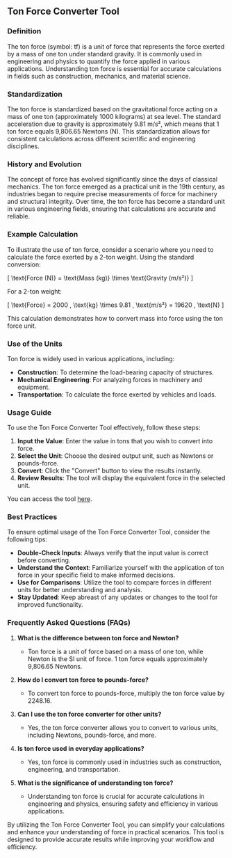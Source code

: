 ## Ton Force Converter Tool

### Definition
The ton force (symbol: tf) is a unit of force that represents the force exerted by a mass of one ton under standard gravity. It is commonly used in engineering and physics to quantify the force applied in various applications. Understanding ton force is essential for accurate calculations in fields such as construction, mechanics, and material science.

### Standardization
The ton force is standardized based on the gravitational force acting on a mass of one ton (approximately 1000 kilograms) at sea level. The standard acceleration due to gravity is approximately 9.81 m/s², which means that 1 ton force equals 9,806.65 Newtons (N). This standardization allows for consistent calculations across different scientific and engineering disciplines.

### History and Evolution
The concept of force has evolved significantly since the days of classical mechanics. The ton force emerged as a practical unit in the 19th century, as industries began to require precise measurements of force for machinery and structural integrity. Over time, the ton force has become a standard unit in various engineering fields, ensuring that calculations are accurate and reliable.

### Example Calculation
To illustrate the use of ton force, consider a scenario where you need to calculate the force exerted by a 2-ton weight. Using the standard conversion:

\[ 
\text{Force (N)} = \text{Mass (kg)} \times \text{Gravity (m/s²)} 
\]

For a 2-ton weight:

\[ 
\text{Force} = 2000 \, \text{kg} \times 9.81 \, \text{m/s²} = 19620 \, \text{N} 
\]

This calculation demonstrates how to convert mass into force using the ton force unit.

### Use of the Units
Ton force is widely used in various applications, including:

- **Construction**: To determine the load-bearing capacity of structures.
- **Mechanical Engineering**: For analyzing forces in machinery and equipment.
- **Transportation**: To calculate the force exerted by vehicles and loads.

### Usage Guide
To use the Ton Force Converter Tool effectively, follow these steps:

1. **Input the Value**: Enter the value in tons that you wish to convert into force.
2. **Select the Unit**: Choose the desired output unit, such as Newtons or pounds-force.
3. **Convert**: Click the "Convert" button to view the results instantly.
4. **Review Results**: The tool will display the equivalent force in the selected unit.

You can access the tool [here](https://www.inayam.co/unit-converter/force).

### Best Practices
To ensure optimal usage of the Ton Force Converter Tool, consider the following tips:

- **Double-Check Inputs**: Always verify that the input value is correct before converting.
- **Understand the Context**: Familiarize yourself with the application of ton force in your specific field to make informed decisions.
- **Use for Comparisons**: Utilize the tool to compare forces in different units for better understanding and analysis.
- **Stay Updated**: Keep abreast of any updates or changes to the tool for improved functionality.

### Frequently Asked Questions (FAQs)

1. **What is the difference between ton force and Newton?**
   - Ton force is a unit of force based on a mass of one ton, while Newton is the SI unit of force. 1 ton force equals approximately 9,806.65 Newtons.

2. **How do I convert ton force to pounds-force?**
   - To convert ton force to pounds-force, multiply the ton force value by 2248.16.

3. **Can I use the ton force converter for other units?**
   - Yes, the ton force converter allows you to convert to various units, including Newtons, pounds-force, and more.

4. **Is ton force used in everyday applications?**
   - Yes, ton force is commonly used in industries such as construction, engineering, and transportation.

5. **What is the significance of understanding ton force?**
   - Understanding ton force is crucial for accurate calculations in engineering and physics, ensuring safety and efficiency in various applications.

By utilizing the Ton Force Converter Tool, you can simplify your calculations and enhance your understanding of force in practical scenarios. This tool is designed to provide accurate results while improving your workflow and efficiency.